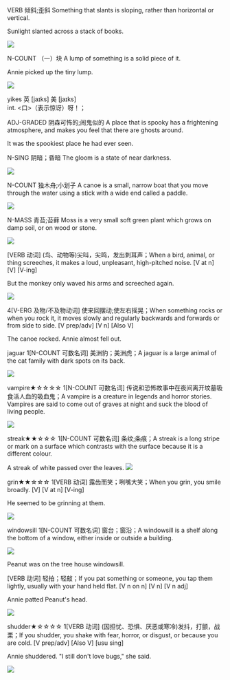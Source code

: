 
VERB 倾斜;歪斜 
Something that slants is sloping, rather than horizontal or vertical.

Sunlight slanted across a stack of books.

![](http://l7.alamy.com/zooms/637de29a6b9f4479963321c4704adc1f/sun-rays-slant-through-tree-and-bagan-temples-and-horse-cart-in-the-d8b53r.jpg)


N-COUNT （一）块 
A lump of something is a solid piece of it.

Annie picked up the tiny lump.

![](http://cdn6.littlethings.com/app/uploads/2014/09/Tiny-Animal-3.jpg)

yikes 
英 [jaɪks]   美 [jaɪks]   
int. 
<口>（表示惊讶）呀！； 
 

ADJ-GRADED 阴森可怖的;闹鬼似的 
A place that is spooky has a frightening atmosphere, and makes you feel that there are ghosts around.

It was the spookiest place he had ever seen.


N-SING 阴暗；昏暗 
The gloom is a state of near darkness.

![](http://theeconomiccollapseblog.com/wp-content/uploads/2011/01/Doom-And-Gloom.jpg)

N-COUNT 独木舟;小划子 
A canoe is a small, narrow boat that you move through the water using a stick with a wide end called a paddle.

![](http://www.kirkskanoes.com/canoe_4_037_op_800x600.jpg)

N-MASS 青苔;苔藓 
Moss is a very small soft green plant which grows on damp soil, or on wood or stone.

![](https://62e528761d0685343e1c-f3d1b99a743ffa4142d9d7f1978d9686.ssl.cf2.rackcdn.com/files/104935/wide_article/width1356x668/2485qnhb-1449612371.jpg)

[VERB 动词] (鸟、动物等)尖叫，尖鸣，发出刺耳声；When a bird, animal, or thing screeches, it makes a loud, unpleasant, high-pitched noise. [V at n] [V] [V-ing]

But the monkey only waved his arms and screeched again.

![](https://www.israellycool.com/wordpress/wp-content/uploads/angry-monkey.jpg)

4[V-ERG 及物/不及物动词] 使来回摆动;使左右摇晃；When something rocks or when you rock it, it moves slowly and regularly backwards and forwards or from side to side. [V prep/adv] [V n] [Also V]

The canoe rocked. Annie almost fell out.

jaguar
1[N-COUNT 可数名词] 美洲豹；美洲虎；A jaguar is a large animal of the cat family with dark spots on its back.

![](http://www.zooborns.com/.a/6a010535647bf3970b01b8d1565682970c-800wi)

vampire★☆☆☆☆
1[N-COUNT 可数名词] 传说和恐怖故事中在夜间离开坟墓吸食活人血的吸血鬼；A vampire is a creature in legends and horror stories. Vampires are said to come out of graves at night and suck the blood of living people.

![](http://akrainforest10.pbworks.com/f/1271185158/Vampire%20bat1.jpg)

streak★★☆☆☆
1[N-COUNT 可数名词] 条纹;条痕；A streak is a long stripe or mark on a surface which contrasts with the surface because it is a different colour.

A streak of white passed over the leaves.
![](https://i.reddituploads.com/2664710973c64865ad43c45ac7c0af71?fit=max&h=1536&w=1536&s=af1edbc194a50c9465f0ddd7efe64cde)

grin★★☆☆☆
1[VERB 动词] 露齿而笑；咧嘴大笑；When you grin, you smile broadly. [V] [V at n] [V-ing]

He seemed to be grinning at them.

![](https://rlv.zcache.com/yellow_big_grin_smiley_face_classic_round_sticker-r97e1167872084343a627573ed333482c_v9wth_8byvr_324.jpg)

windowsill
1[N-COUNT 可数名词] 窗台；窗沿；A windowsill is a shelf along the bottom of a window, either inside or outside a building.

![](https://s-media-cache-ak0.pinimg.com/736x/60/33/ee/6033eeec11b8877a0c1e2b26795d6d6a--custom-windows-handmade-furniture.jpg)

Peanut was on the tree house windowsill.

[VERB 动词] 轻拍；轻敲；If you pat something or someone, you tap them lightly, usually with your hand held flat. [V n on n] [V n] [V n adj]

Annie patted Peanut's head.

![](https://cdn.shopify.com/s/files/1/1000/0694/products/PE-ESTR-03-C_a_7b97f444-7ea5-4c99-90cf-181f0b7f0dbd_1024x1024.jpeg?v=1446521858)

shudder★☆☆☆☆
1[VERB 动词] (因担忧、恐惧、厌恶或寒冷)发抖，打颤，战栗；If you shudder, you shake with fear, horror, or disgust, or because you are cold. [V prep/adv] [Also V] [usu sing]

Annie shuddered. "I still don't love bugs," she said.

![](https://encrypted-tbn0.gstatic.com/images?q=tbn:ANd9GcS_IkYU2xBCijetgVH_wWleJWLW3yPyL1yPPZs_kIuLXWA4c2RH)